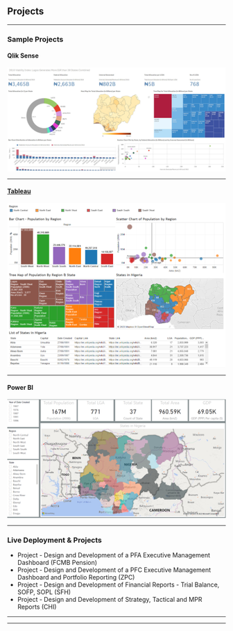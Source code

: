## Projects

---

### Sample Projects 

#### Qlik Sense
<img src="images/QlikSense_Sample_Dashboard.jpg?raw=true"/>

---
#### [Tableau](https://public.tableau.com/views/StatesinNigeria/Dashboard?:language=en-US&:display_count=n&:origin=viz_share_link)
<img src="images/Tableau Sample Dashboard.png?raw=true"/>

---
#### Power BI
<img src="images/Power BI - Sample Dashboard -1.png?raw=true"/>

---

### Live Deployment & Projects

- Project - Design and Development of a PFA Executive Management Dashboard (FCMB Pension)
- Project - Design and Development of a PFC Executive Management Dashboard and Portfolio Reporting (ZPC)
- Project - Design and Development of Financial Reports - Trial Balance, SOFP, SOPL (SFH)
- Project - Design and Development of Strategy, Tactical and MPR Reports (CHI)

---


---
<!-- Remove above link if you don't want to attibute -->
